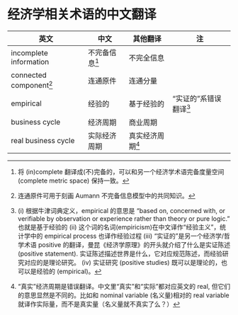 # 经济学相关术语的中文翻译


| 英文                      | 中文     | 其他翻译   | 注                 |
| ------------------------- | -------- | ---------- | ------------------ |
| incomplete information  | 不完备信息[^fnii]     | 不完全信息   |
| connected component[^fncc] | 连通原件 | 连通分量   |                    |
| empirical                 | 经验的   | 基于经验的 | “实证的”系错误翻译[^fnem] |
| business cycle | 经济周期 | 商业周期 |                    |
| real business cycle | 实际经济周期 | 真实经济周期[^fnbc] |    |


[^fnii]: 将 (in)complete 翻译成(不)完备的，可以和另一个经济学术语完备度量空间 (complete metric space) 保持一致。

[^fncc]: 连通原件可用于刻画 Aumann 不完备信息模型中的共同知识。

[^fnem]: (i) 根据牛津词典定义，empirical 的意思是 “based on, concerned with, or verifiable by observation or experience rather than theory or pure logic.” 也就是基于经验的 (ii) 这个词的名词(empiricism)在中文译作“经验主义”，统计学中的 empirical process 也译作经验过程 (iii) “实证的”是另一个经济学/哲学术语 positive 的翻译，曼昆《经济学原理》的开头就介绍了什么是实证陈述 (positive statement). 实证陈述描述世界是什么，它对应规范陈述，而经验研究对应的是理论研究。 (iv) 实证研究 (positive studies) 既可以是理论的，也可以是经验的 (empirical)。

[^fnbc]: “真实”经济周期是错误翻译。中文里“真实”和“实际”都对应英文的 real, 但它们的意思显然是不同的。比如和 nominal variable (名义量)相对的 real variable 就译作实际量，而不是真实量（名义量就不真实了么？）
